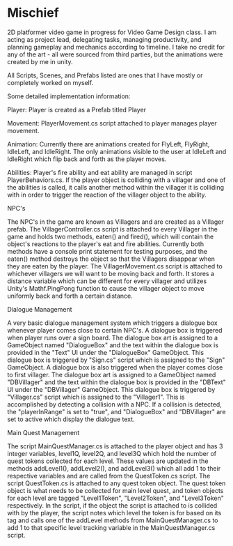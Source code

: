 # Mischief

2D platformer video game in progress for Video Game Design class. I am acting as project lead, delegating tasks, managing productivity, and planning gameplay and mechanics according to timeline. I take no credit for any of the art - all were sourced from third parties, but the animations were created by me in unity.

All Scripts, Scenes, and Prefabs listed are ones that I have mostly or completely worked on myself.

Some detailed implementation information:

Player: Player is created as a Prefab titled Player

Movement: PlayerMovement.cs script attached to player manages player movement.

Animation: Currently there are animations created for FlyLeft, FlyRight, IdleLeft, and IdleRight. The only animations visible to the user at IdleLeft and IdleRight which flip back and forth as the player moves.

Abilities: Player's fire ability and eat ability are managed in script PlayerBehaviors.cs. If the player object is colliding with a villager and one of the abilities is called, it calls another method within the villager it is colliding with in order to trigger the reaction of the villager object to the ability.


NPC's

The NPC's in the game are known as Villagers and are created as a Villager prefab.
The VillagerController.cs script is attached to every Villager in the game and holds two methods, eaten() and fired(), which will contain the object's reactions to the player's eat and fire abilities. Currently both methods have a console print statement for testing purposes, and the eaten() method destroys the object so that the Villagers disappear when they are eaten by the player.
The VillagerMovement.cs script is attached to whichever villagers we will want to be moving back and forth. It stores a distance variable which can be different for every villager and utilizes Unity's Mathf.PingPong function to cause the villager object to move uniformly back and forth a certain distance.

Dialogue Management

A very basic dialogue management system which triggers a dialogue box whenever player comes close to certain NPC's.
A dialogue box is triggered when player runs over a sign board. The dialogue box art is assigned to a GameObject named "DialogueBox" and the text within the dialogue box is provided in the "Text" UI under the "DialogueBox" GameObject. This dialogue box is triggered by "Sign.cs" script which is assigned to the "Sign" GameObject.
A dialogue box is also triggered when the player comes close to first villager. The dialogue box art is assigned to a GameObject named "DBVillager" and the text within the dialogue box is provided in the "DBText" UI under the "DBVillager" GameObject. This dialogue box is triggered by "Villager.cs" script which is assigned to the "Villager1".
This is accomplished by detecting a collision with a NPC. If a collision is detected, the "playerInRange" is set to "true", and "DialogueBox" and "DBVillager" are set to active which display the dialogue text.
  
Main Quest Management

The script MainQuestManager.cs is attached to the player object and has 3 integer variables, level1Q, level2Q, and level3Q which hold the number of quest tokens collected for each level. These values are updated in the methods addLevel1(), addLevel2(), and addLevel3() which all add 1 to their respective variables and are called from the QuestToken.cs script.
The script QuestToken.cs is attached to any quest token object. The quest token object is what needs to be collected for main level quest, and token objects for each level are tagged "Level1Token", "Level2Token", and "Level3Token" respectively. In the script, if the object the script is attached to is collided with by the player, the script notes which level the token is for based on its tag and calls one of the addLevel methods from MainQuestManager.cs to add 1 to that specific level tracking variable in the MainQuestManager.cs script.
